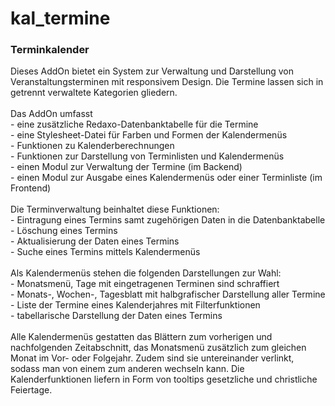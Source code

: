 # kal_termine
<h3>Terminkalender</h3>

<div>Dieses AddOn bietet ein System zur Verwaltung und Darstellung von
Veranstaltungsterminen mit responsivem Design. Die Termine lassen sich in
getrennt verwaltete Kategorien gliedern.</div>

<div><br/>Das AddOn umfasst<br/>
- eine zusätzliche Redaxo-Datenbanktabelle für die Termine<br/>
- eine Stylesheet-Datei für Farben und Formen der Kalendermenüs<br/>
- Funktionen zu Kalenderberechnungen<br/>
- Funktionen zur Darstellung von Terminlisten und Kalendermenüs<br/>
- einen Modul zur Verwaltung der Termine (im Backend)<br/>
- einen Modul zur Ausgabe eines Kalendermenüs oder einer Terminliste (im Frontend)</div>

<div><br/>Die Terminverwaltung beinhaltet diese Funktionen:</br/>
- Eintragung eines Termins samt zugehörigen Daten in die Datenbanktabelle<br/>
- Löschung eines Termins<br/>
- Aktualisierung der Daten eines Termins<br/>
- Suche eines Termins mittels Kalendermenüs</div>

<div><br/>Als Kalendermenüs stehen die folgenden Darstellungen zur Wahl:<br/>
- Monatsmenü, Tage mit eingetragenen Terminen sind schraffiert<br/>
- Monats-, Wochen-, Tagesblatt mit halbgrafischer Darstellung aller Termine<br/>
- Liste der Termine eines Kalenderjahres mit Filterfunktionen<br/>
- tabellarische Darstellung der Daten eines Termins</div>

<div><br/>Alle Kalendermenüs gestatten das Blättern zum vorherigen und
nachfolgenden Zeitabschnitt, das Monatsmenü zusätzlich zum gleichen Monat
im Vor- oder Folgejahr. Zudem sind sie untereinander verlinkt, sodass man von
einem zum anderen wechseln kann. Die Kalenderfunktionen liefern in Form von
tooltips gesetzliche und christliche Feiertage.</div>